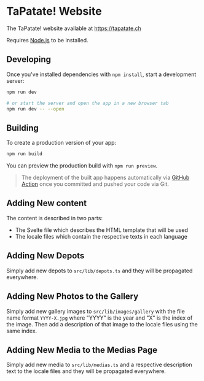 # TaPatate! Website

The TaPatate! website available at <https://tapatate.ch>

Requires [Node.js](https://nodejs.org/) to be installed.

## Developing

Once you've installed dependencies with `npm install`, start a development server:

```bash
npm run dev

# or start the server and open the app in a new browser tab
npm run dev -- --open
```

## Building

To create a production version of your app:

```bash
npm run build
```

You can preview the production build with `npm run preview`.

> The deployment of the built app happens automatically via [GitHub Action](https://github.com/elatella/website-tapatate/actions) once you committed and pushed your code via Git.

## Adding New content

The content is described in two parts:

- The Svelte file which describes the HTML template that will be used
- The locale files which contain the respective texts in each language

## Adding New Depots

Simply add new depots to `src/lib/depots.ts` and they will be propagated everywhere.

## Adding New Photos to the Gallery

Simply add new gallery images to `src/lib/images/gallery` with the file name format `YYYY-X.jpg` where "YYYY" is the year and "X" is the index of the image. Then add a description of that image to the locale files using the same index.

## Adding New Media to the Medias Page

Simply add new media to `src/lib/medias.ts` and a respective description text to the locale files and they will be propagated everywhere.
